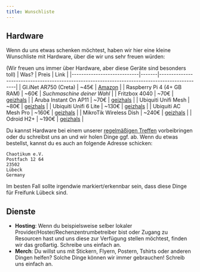 ```yaml
---
title: Wunschliste
---
```


## Hardware

Wenn du uns etwas schenken möchtest, haben wir hier eine kleine Wunschliste mit Hardware, über die wir uns sehr freuen würden:

(Wir freuen uns immer über Hardware, aber diese Geräte sind besonders toll)
| Was?                       | Preis | Link                                                                                           |
|----------------------------|-------|------------------------------------------------------------------------------------------------|
| Gl.iNet AR750 (Creta)      | ~45€  | [Amazon](https://www.amazon.com/GL-iNet-GL-AR750-300Mbps-pre-Installed-Included/dp/B07712LKJM) |
| Raspberry Pi 4 (4+ GB RAM) | ~60€  | *Suchmaschine deiner Wahl*                                                                     |
| Fritzbox 4040              | ~70€  | [geizhals](https://geizhals.de/avm-fritz-box-4040-20002763-a1501050.html)                      |
| Aruba Instant On AP11      | ~70€  | [geizhals](https://geizhals.de/aruba-instant-on-ap11-r2w96a-a2121727.html)                     |
| Ubiquiti Unifi Mesh        | ~80€  | [geizhals](https://geizhals.de/ubiquiti-unifi-ac-mesh-uap-ac-m-a1547488.html)                  |
| Ubiquiti Unifi 6 Lite      | ~130€ | [geizhals](https://geizhals.de/ubiquiti-unifi-6-lite-u6-lite-eu-a2428301.html)                 |
| Ubiquiti AC Mesh Pro       | ~160€ | [geizhals](https://geizhals.de/ubiquiti-unifi-ac-mesh-pro-uap-ac-m-pro-a1547497.html)          |
| MikroTik Wireless Dish     | ~240€ | [geizhals](https://geizhals.de/mikrotik-routerboard-lhg-60-ghz-rblhgg-60adkit-a2086384.html)   |
| Odroid H2+                 | ~190€ | [geizhals](https://geizhals.de/hardkernel-odroid-h2-a2343275.html)                             |



Du kannst Hardware bei einem unserer [regelmäßigen Treffen](//luebeck.freifunk.net/treffen.html) vorbeibringen oder du schreibst uns an und wir holen Dinge ggf. ab.
Wenn du etwas bestellst, kannst du es auch an folgende Adresse schicken:
```
Chaotikum e.V.
Postfach 12 64
23502
Lübeck
Germany
```
Im besten Fall sollte irgendwie markiert/erkennbar sein, dass diese Dinge für Freifunk Lübeck sind.



## Dienste

- __Hosting__:
  Wenn du beispielsweise selber lokaler Provider/Hoster/Rechenzentrumbetreiber bist oder Zugang zu Resourcen hast und uns diese zur Verfügung stellen möchtest, finden wir das großartig. Schreibe uns einfach an.
- __Merch__:
  Du willst uns mit Stickern, Flyern, Postern, Tshirts oder anderen Dingen helfen? Solche Dinge können wir immer gebrauchen! Schreib uns einfach an.
